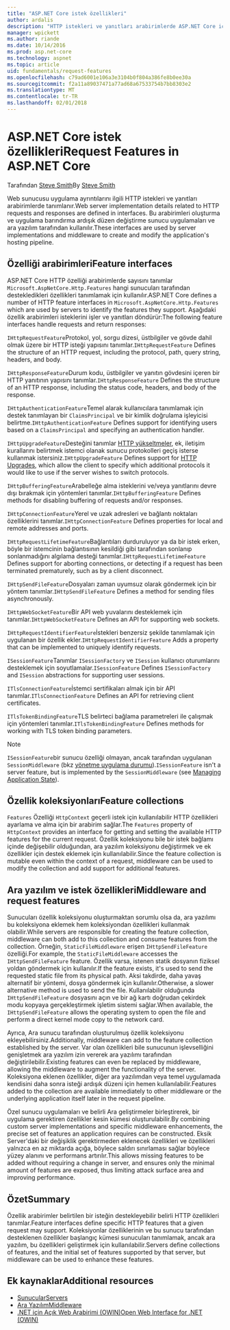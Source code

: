 ```yaml
---
title: "ASP.NET Core istek özellikleri"
author: ardalis
description: "HTTP istekleri ve yanıtları arabirimlerde ASP.NET Core için tanımlanan ilgili web sunucusu uygulama ayrıntıları hakkında bilgi edinin."
manager: wpickett
ms.author: riande
ms.date: 10/14/2016
ms.prod: asp.net-core
ms.technology: aspnet
ms.topic: article
uid: fundamentals/request-features
ms.openlocfilehash: c79ad6001e106a3e3104b0f804a386fe8b0ee30a
ms.sourcegitcommit: f2a11a89037471a77ad68a67533754b7bb8303e2
ms.translationtype: MT
ms.contentlocale: tr-TR
ms.lasthandoff: 02/01/2018
---
```

# <a name="request-features-in-aspnet-core"></a><span data-ttu-id="44d2b-103">ASP.NET Core istek özellikleri</span><span class="sxs-lookup"><span data-stu-id="44d2b-103">Request Features in ASP.NET Core</span></span>

<span data-ttu-id="44d2b-104">Tarafından [Steve Smith](https://ardalis.com/)</span><span class="sxs-lookup"><span data-stu-id="44d2b-104">By [Steve Smith](https://ardalis.com/)</span></span>

<span data-ttu-id="44d2b-105">Web sunucusu uygulama ayrıntılarını ilgili HTTP istekleri ve yanıtları arabirimlerde tanımlanır.</span><span class="sxs-lookup"><span data-stu-id="44d2b-105">Web server implementation details related to HTTP requests and responses are defined in interfaces.</span></span> <span data-ttu-id="44d2b-106">Bu arabirimleri oluşturma ve uygulama barındırma ardışık düzen değiştirme sunucu uygulamaları ve ara yazılım tarafından kullanılır.</span><span class="sxs-lookup"><span data-stu-id="44d2b-106">These interfaces are used by server implementations and middleware to create and modify the application's hosting pipeline.</span></span>

## <a name="feature-interfaces"></a><span data-ttu-id="44d2b-107">Özelliği arabirimleri</span><span class="sxs-lookup"><span data-stu-id="44d2b-107">Feature interfaces</span></span>

<span data-ttu-id="44d2b-108">ASP.NET Core HTTP özelliği arabirimlerde sayısını tanımlar `Microsoft.AspNetCore.Http.Features` hangi sunucuları tarafından destekledikleri özellikleri tanımlamak için kullanılır.</span><span class="sxs-lookup"><span data-stu-id="44d2b-108">ASP.NET Core defines a number of HTTP feature interfaces in `Microsoft.AspNetCore.Http.Features` which are used by servers to identify the features they support.</span></span> <span data-ttu-id="44d2b-109">Aşağıdaki özellik arabirimleri isteklerini işler ve yanıtları döndürür:</span><span class="sxs-lookup"><span data-stu-id="44d2b-109">The following feature interfaces handle requests and return responses:</span></span>

<span data-ttu-id="44d2b-110">`IHttpRequestFeature`Protokol, yol, sorgu dizesi, üstbilgiler ve gövde dahil olmak üzere bir HTTP isteği yapısını tanımlar.</span><span class="sxs-lookup"><span data-stu-id="44d2b-110">`IHttpRequestFeature` Defines the structure of an HTTP request, including the protocol, path, query string, headers, and body.</span></span>

<span data-ttu-id="44d2b-111">`IHttpResponseFeature`Durum kodu, üstbilgiler ve yanıtın gövdesini içeren bir HTTP yanıtının yapısını tanımlar.</span><span class="sxs-lookup"><span data-stu-id="44d2b-111">`IHttpResponseFeature` Defines the structure of an HTTP response, including the status code, headers, and body of the response.</span></span>

<span data-ttu-id="44d2b-112">`IHttpAuthenticationFeature`Temel alarak kullanıcılara tanımlamak için destek tanımlayan bir `ClaimsPrincipal` ve bir kimlik doğrulama işleyicisi belirtme.</span><span class="sxs-lookup"><span data-stu-id="44d2b-112">`IHttpAuthenticationFeature` Defines support for identifying users based on a `ClaimsPrincipal` and specifying an authentication handler.</span></span>

<span data-ttu-id="44d2b-113">`IHttpUpgradeFeature`Desteğini tanımlar [HTTP yükseltmeler](https://tools.ietf.org/html/rfc2616.html#section-14.42), ek, iletişim kurallarını belirtmek istemci olanak sunucu protokolleri geçiş isterse kullanmak istersiniz.</span><span class="sxs-lookup"><span data-stu-id="44d2b-113">`IHttpUpgradeFeature` Defines support for [HTTP Upgrades](https://tools.ietf.org/html/rfc2616.html#section-14.42), which allow the client to specify which additional protocols it would like to use if the server wishes to switch protocols.</span></span>

<span data-ttu-id="44d2b-114">`IHttpBufferingFeature`Arabelleğe alma isteklerini ve/veya yanıtlarını devre dışı bırakmak için yöntemleri tanımlar.</span><span class="sxs-lookup"><span data-stu-id="44d2b-114">`IHttpBufferingFeature` Defines methods for disabling buffering of requests and/or responses.</span></span>

<span data-ttu-id="44d2b-115">`IHttpConnectionFeature`Yerel ve uzak adresleri ve bağlantı noktaları özelliklerini tanımlar.</span><span class="sxs-lookup"><span data-stu-id="44d2b-115">`IHttpConnectionFeature` Defines properties for local and remote addresses and ports.</span></span>

<span data-ttu-id="44d2b-116">`IHttpRequestLifetimeFeature`Bağlantıları durduruluyor ya da bir istek erken, böyle bir istemcinin bağlantısının kesildiği gibi tarafından sonlanıp sonlanmadığını algılama desteği tanımlar.</span><span class="sxs-lookup"><span data-stu-id="44d2b-116">`IHttpRequestLifetimeFeature` Defines support for aborting connections, or detecting if a request has been terminated prematurely, such as by a client disconnect.</span></span>

<span data-ttu-id="44d2b-117">`IHttpSendFileFeature`Dosyaları zaman uyumsuz olarak göndermek için bir yöntem tanımlar.</span><span class="sxs-lookup"><span data-stu-id="44d2b-117">`IHttpSendFileFeature` Defines a method for sending files asynchronously.</span></span>

<span data-ttu-id="44d2b-118">`IHttpWebSocketFeature`Bir API web yuvalarını desteklemek için tanımlar.</span><span class="sxs-lookup"><span data-stu-id="44d2b-118">`IHttpWebSocketFeature` Defines an API for supporting web sockets.</span></span>

<span data-ttu-id="44d2b-119">`IHttpRequestIdentifierFeature`İstekleri benzersiz şekilde tanımlamak için uygulanan bir özellik ekler.</span><span class="sxs-lookup"><span data-stu-id="44d2b-119">`IHttpRequestIdentifierFeature` Adds a property that can be implemented to uniquely identify requests.</span></span>

<span data-ttu-id="44d2b-120">`ISessionFeature`Tanımlar `ISessionFactory` ve `ISession` kullanıcı oturumlarını desteklemek için soyutlamalar.</span><span class="sxs-lookup"><span data-stu-id="44d2b-120">`ISessionFeature` Defines `ISessionFactory` and `ISession` abstractions for supporting user sessions.</span></span>

<span data-ttu-id="44d2b-121">`ITlsConnectionFeature`İstemci sertifikaları almak için bir API tanımlar.</span><span class="sxs-lookup"><span data-stu-id="44d2b-121">`ITlsConnectionFeature` Defines an API for retrieving client certificates.</span></span>

<span data-ttu-id="44d2b-122">`ITlsTokenBindingFeature`TLS belirteci bağlama parametreleri ile çalışmak için yöntemleri tanımlar.</span><span class="sxs-lookup"><span data-stu-id="44d2b-122">`ITlsTokenBindingFeature` Defines methods for working with TLS token binding parameters.</span></span>

> [!NOTE]
> <span data-ttu-id="44d2b-123">`ISessionFeature`bir sunucu özelliği olmayan, ancak tarafından uygulanan `SessionMiddleware` (bkz [yönetme uygulama durumu](app-state.md)).</span><span class="sxs-lookup"><span data-stu-id="44d2b-123">`ISessionFeature` isn't a server feature, but is implemented by the `SessionMiddleware` (see [Managing Application State](app-state.md)).</span></span>

## <a name="feature-collections"></a><span data-ttu-id="44d2b-124">Özellik koleksiyonları</span><span class="sxs-lookup"><span data-stu-id="44d2b-124">Feature collections</span></span>

<span data-ttu-id="44d2b-125">`Features` Özelliği `HttpContext` geçerli istek için kullanılabilir HTTP özellikleri ayarlama ve alma için bir arabirim sağlar.</span><span class="sxs-lookup"><span data-stu-id="44d2b-125">The `Features` property of `HttpContext` provides an interface for getting and setting the available HTTP features for the current request.</span></span> <span data-ttu-id="44d2b-126">Özellik koleksiyonu bile bir istek bağlamı içinde değişebilir olduğundan, ara yazılım koleksiyonu değiştirmek ve ek özellikler için destek eklemek için kullanılabilir.</span><span class="sxs-lookup"><span data-stu-id="44d2b-126">Since the feature collection is mutable even within the context of a request, middleware can be used to modify the collection and add support for additional features.</span></span>

## <a name="middleware-and-request-features"></a><span data-ttu-id="44d2b-127">Ara yazılım ve istek özellikleri</span><span class="sxs-lookup"><span data-stu-id="44d2b-127">Middleware and request features</span></span>

<span data-ttu-id="44d2b-128">Sunucuları özellik koleksiyonu oluşturmaktan sorumlu olsa da, ara yazılımı bu koleksiyona eklemek hem koleksiyondan özellikleri kullanmak olabilir.</span><span class="sxs-lookup"><span data-stu-id="44d2b-128">While servers are responsible for creating the feature collection, middleware can both add to this collection and consume features from the collection.</span></span> <span data-ttu-id="44d2b-129">Örneğin, `StaticFileMiddleware` erişen `IHttpSendFileFeature` özelliği.</span><span class="sxs-lookup"><span data-stu-id="44d2b-129">For example, the `StaticFileMiddleware` accesses the `IHttpSendFileFeature` feature.</span></span> <span data-ttu-id="44d2b-130">Özellik varsa, istenen statik dosyanın fiziksel yoldan göndermek için kullanılır.</span><span class="sxs-lookup"><span data-stu-id="44d2b-130">If the feature exists, it's used to send the requested static file from its physical path.</span></span> <span data-ttu-id="44d2b-131">Aksi takdirde, daha yavaş alternatif bir yöntemi, dosya göndermek için kullanılır.</span><span class="sxs-lookup"><span data-stu-id="44d2b-131">Otherwise, a slower alternative method is used to send the file.</span></span> <span data-ttu-id="44d2b-132">Kullanılabilir olduğunda `IHttpSendFileFeature` dosyasını açın ve bir ağ kartı doğrudan çekirdek modu kopyaya gerçekleştirmek işletim sistemi sağlar.</span><span class="sxs-lookup"><span data-stu-id="44d2b-132">When available, the `IHttpSendFileFeature` allows the operating system to open the file and perform a direct kernel mode copy to the network card.</span></span>

<span data-ttu-id="44d2b-133">Ayrıca, Ara sunucu tarafından oluşturulmuş özellik koleksiyonu ekleyebilirsiniz.</span><span class="sxs-lookup"><span data-stu-id="44d2b-133">Additionally, middleware can add to the feature collection established by the server.</span></span> <span data-ttu-id="44d2b-134">Var olan özellikleri bile sunucunun işlevselliğini genişletmek ara yazılım izin vererek ara yazılımı tarafından değiştirilebilir.</span><span class="sxs-lookup"><span data-stu-id="44d2b-134">Existing features can even be replaced by middleware, allowing the middleware to augment the functionality of the server.</span></span> <span data-ttu-id="44d2b-135">Koleksiyona eklenen özellikler, diğer ara yazılımdan veya temel uygulamada kendisini daha sonra isteği ardışık düzeni için hemen kullanılabilir.</span><span class="sxs-lookup"><span data-stu-id="44d2b-135">Features added to the collection are available immediately to other middleware or the underlying application itself later in the request pipeline.</span></span>

<span data-ttu-id="44d2b-136">Özel sunucu uygulamaları ve belirli Ara geliştirmeler birleştirerek, bir uygulama gerektiren özellikler kesin kümesi oluşturulabilir.</span><span class="sxs-lookup"><span data-stu-id="44d2b-136">By combining custom server implementations and specific middleware enhancements, the precise set of features an application requires can be constructed.</span></span> <span data-ttu-id="44d2b-137">Eksik Server'daki bir değişiklik gerektirmeden eklenecek özellikleri ve özellikleri yalnızca en az miktarda açığa, böylece saldırı sınırlaması sağlar böylece yüzey alanını ve performans artırılır.</span><span class="sxs-lookup"><span data-stu-id="44d2b-137">This allows missing features to be added without requiring a change in server, and ensures only the minimal amount of features are exposed, thus limiting attack surface area and improving performance.</span></span>

## <a name="summary"></a><span data-ttu-id="44d2b-138">Özet</span><span class="sxs-lookup"><span data-stu-id="44d2b-138">Summary</span></span>

<span data-ttu-id="44d2b-139">Özellik arabirimler belirtilen bir isteğin destekleyebilir belirli HTTP özellikleri tanımlar.</span><span class="sxs-lookup"><span data-stu-id="44d2b-139">Feature interfaces define specific HTTP features that a given request may support.</span></span> <span data-ttu-id="44d2b-140">Koleksiyonlar özelliklerinin ve bu sunucu tarafından desteklenen özellikler başlangıç kümesi sunucuları tanımlamak, ancak ara yazılım, bu özellikleri geliştirmek için kullanılabilir.</span><span class="sxs-lookup"><span data-stu-id="44d2b-140">Servers define collections of features, and the initial set of features supported by that server, but middleware can be used to enhance these features.</span></span>

## <a name="additional-resources"></a><span data-ttu-id="44d2b-141">Ek kaynaklar</span><span class="sxs-lookup"><span data-stu-id="44d2b-141">Additional resources</span></span>

* [<span data-ttu-id="44d2b-142">Sunucular</span><span class="sxs-lookup"><span data-stu-id="44d2b-142">Servers</span></span>](xref:fundamentals/servers/index)
* [<span data-ttu-id="44d2b-143">Ara Yazılım</span><span class="sxs-lookup"><span data-stu-id="44d2b-143">Middleware</span></span>](xref:fundamentals/middleware/index)
* [<span data-ttu-id="44d2b-144">.NET için Açık Web Arabirimi (OWIN)</span><span class="sxs-lookup"><span data-stu-id="44d2b-144">Open Web Interface for .NET (OWIN)</span></span>](xref:fundamentals/owin)
